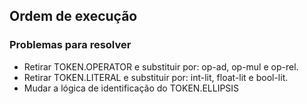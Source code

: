 ## Ordem de execução
### Problemas para resolver
- Retirar TOKEN.OPERATOR e substituir por: op-ad, op-mul e op-rel.
- Retirar TOKEN.LITERAL e substituir por: int-lit, float-lit e bool-lit.
- Mudar a lógica de identificação do TOKEN.ELLIPSIS